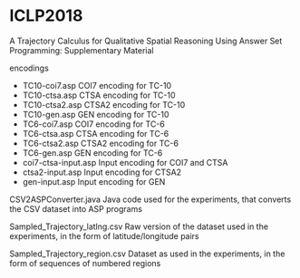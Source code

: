 # ICLP2018
A Trajectory Calculus for Qualitative Spatial Reasoning Using Answer Set Programming: Supplementary Material


encodings
* TC10-coi7.asp 	          COI7 encoding for TC-10
* TC10-ctsa.asp 	          CTSA encoding for TC-10
* TC10-ctsa2.asp 	          CTSA2 encoding for TC-10
* TC10-gen.asp 	          GEN encoding for TC-10
* TC6-coi7.asp 	          COI7 encoding for TC-6
* TC6-ctsa.asp 	          CTSA encoding for TC-6
* TC6-ctsa2.asp 	          CTSA2 encoding for TC-6
* TC6-gen.asp 	          GEN encoding for TC-6
* coi7-ctsa-input.asp 	  Input encoding for COI7 and CTSA
* ctsa2-input.asp 	          Input encoding for CTSA2
* gen-input.asp               Input encoding for GEN
  
CSV2ASPConverter.java             Java code used for the experiments, that converts the CSV dataset into ASP programs 

Sampled_Trajectory_latlng.csv     Raw version of the dataset used in the experiments, in the form of latitude/longitude pairs

Sampled_Trajectory_region.csv     Dataset as used in the experiments, in the form of sequences of numbered regions
